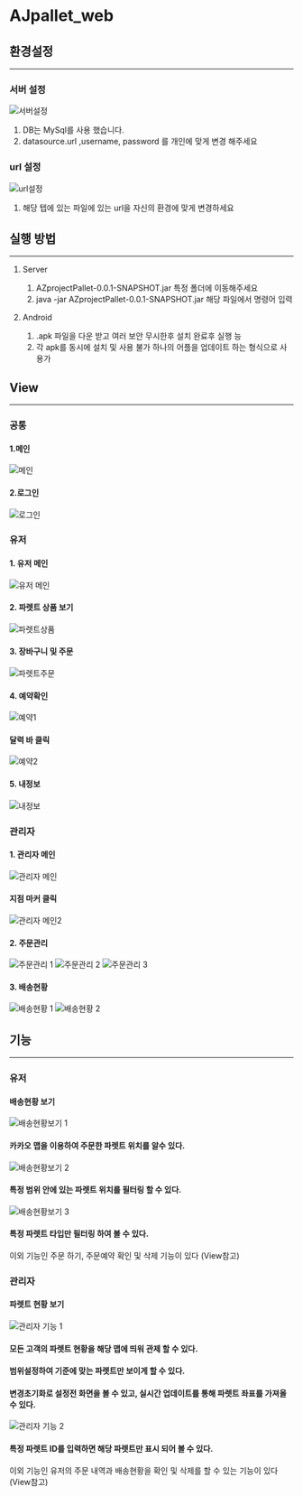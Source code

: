 # AJpallet_web

## 환경설정
***
### 서버 설정
![서버설정](./READMEIMG/서버설정.png)
    
   1. DB는 MySql를 사용 했습니다.
   2. datasource.url ,username, password 를 개인에 맞게 변경 해주세요


### url 설정
![url설정](./READMEIMG/url설정.png)

1. 해당 텝에 있는 파일에 있는 url을 자신의 환경에 맞게 변경하세요

## 실행 방법
***
1. Server
   1. AZprojectPallet-0.0.1-SNAPSHOT.jar 특정 폴더에 이동해주세요
   2. java -jar AZprojectPallet-0.0.1-SNAPSHOT.jar 해당 파일에서 명령어 입력

2. Android
    1. .apk 파일을 다운 받고 여러 보안 무시한후 설치 완료후 실행 능
    2. 각 apk를 동시에 설치 및 사용 불가 하나의 어플을 업데이트 하는 형식으로 사용가 

## View
***

### 공통
#### 1.메인
![메인](./READMEIMG/mainPage.png)
#### 2.로그인
![로그인](./READMEIMG/loginPage.png)

### 유저
#### 1. 유저 메인
![유저 메인](./READMEIMG/userMain.png)
#### 2. 파렛트 상품 보기
![파렛트상품](./READMEIMG/파렛트상품.png)
#### 3. 장바구니 및 주문
![파렛트주문](./READMEIMG/파렛트주문.png)
#### 4. 예약확인
![예약1](./READMEIMG/예약확인1.png)
#### 달력 바 클릭
![예약2](./READMEIMG/예약확인2.png)
#### 5. 내정보
![내정보](./READMEIMG/내정보.png)

### 관리자
#### 1. 관리자 메인
![관리자 메인](./READMEIMG/관리자메인.png)
#### 지점 마커 클릭
![관리자 메인2](./READMEIMG/관리자메인2.png)
#### 2. 주문관리
![주문관리 1](./READMEIMG/주문관리1.png)
![주문관리 2](./READMEIMG/주문관리2.png)
![주문관리 3](./READMEIMG/주문관리3.png)
#### 3. 배송현황
![배송현황 1](./READMEIMG/배송현황1.png)
![배송현황 2](./READMEIMG/배송현황2.png)


## 기능
***

### 유저
#### 배송현황 보기
![배송현황보기 1](./READMEIMG/배송현황보기1.png)
#### 카카오 맵을 이용하여 주문한 파렛트 위치를 알수 있다.

![배송현황보기 2](./READMEIMG/배송현황보기2.png)
#### 특정 범위 안에 있는 파렛트 위치를 필터링 할 수 있다.

![배송현황보기 3](./READMEIMG/배송현황보기3.png)
#### 특정 파렛트 타입만 필터링 하여 볼 수 있다.

이외 기능인 주문 하기, 주문예약 확인 및 삭제 기능이 있다 (View참고)

### 관리자
#### 파렛트 현황 보기
![관리자 기능 1](./READMEIMG/관리자기능1.png)
#### 모든 고객의 파렛트 현황을 해당 맵에 띄워 관제 할 수 있다.
#### 범위설정하여 기준에 맞는 파렛트만 보이게 할 수 있다.
#### 변경초기화로 설정전 화면을 볼 수 있고, 실시간 업데이트를 통해 파렛트 좌표를 가져올 수 있다.
![관리자 기능 2](./READMEIMG/관리자기능2.png)
#### 특정 파렛트 ID를 입력하면 해당 파렛트만 표시 되어 볼 수 있다.

이외 기능인 유저의 주문 내역과 배송현황을 확인 및 삭제를 할 수 있는 기능이 있다 (View참고)

